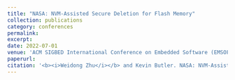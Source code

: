 ```yaml
---
title: "NASA: NVM-Assisted Secure Deletion for Flash Memory"
collection: publications
category: conferences
permalink: 
excerpt: 
date: 2022-07-01
venue: 'ACM SIGBED International Conference on Embedded Software (EMSOFT)'
paperurl: 
citation: '<b><i>Weidong Zhu</i></b> and Kevin Butler. NASA: NVM-Assisted Secure Deletion for Flash Memory. In Proceedings of ACM SIGBED International Conference on Embedded Software (EMSOFT), 2022.'
---
```


